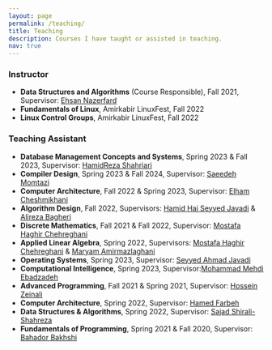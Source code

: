 ```yaml
---
layout: page
permalink: /teaching/
title: Teaching
description: Courses I have taught or assisted in teaching.
nav: true
---
```


### Instructor
- **Data Structures and Algorithms** (Course Responsible), Fall 2021, Supervisor: [Ehsan Nazerfard](https://aut.ac.ir/cv/2384/EHSAN-NAZERFARD?slc_lang=en&&cv=2384&mod=scv)
- **Fundamentals of Linux**, Amirkabir LinuxFest, Fall 2022
- **Linux Control Groups**, Amirkabir LinuxFest, Fall 2022

### Teaching Assistant
- **Database Management Concepts and Systems**, Spring 2023 & Fall 2023, Supervisor: [HamidReza Shahriari](https://aut.ac.ir/cv/2479/HamidReza-Shahriari?slc_lang=en&&cv=2479&mod=scv)
- **Compiler Design**, Spring 2023 & Fall 2024, Supervisor: [Saeedeh Momtazi](https://aut.ac.ir/cv/2345/SAEEDE-MOMTAZI)
- **Computer Architecture**, Fall 2022 & Spring 2023, Supervisor: [Elham Cheshmikhani](https://en.sbu.ac.ir/~e_cheshmikhani)
- **Algorithm Design**, Fall 2022, Supervisors: [Hamid Haj Seyyed Javadi](https://scholar.google.com/citations?user=E0pspwIAAAAJ&hl=en) & [Alireza Bagheri](https://aut.ac.ir/cv/2072/Alireza%20Bagheri)
- **Discrete Mathematics**, Fall 2021 & Fall 2022, Supervisor: [Mostafa Haghir Chehreghani](https://aut.ac.ir/cv/2350/Mostafa%20HaghirChehreghani)
- **Applied Linear Algebra**, Spring 2022, Supervisors: [Mostafa Haghir Chehreghani](https://aut.ac.ir/cv/2350/Mostafa%20HaghirChehreghani) & [Maryam Amirmazlaghani](https://aut.ac.ir/cv/2296/MARYAM%20AMIR%20MAZLAGHANI)
- **Operating Systems**, Spring 2023, Supervisor: [Seyyed Ahmad Javadi](https://aut.ac.ir/cv/21291/S.Ahmad%20Javadi)
- **Computational Intelligence**, Spring 2023, Supervisor:[Mohammad Mehdi Ebadzadeh](https://aut.ac.ir/cv/2130/Mohammad%20Mehdi%20Ebadzadeh)
- **Advanced Programming**, Fall 2021 & Spring 2021, Supervisor: [Hossein Zeinali](https://aut.ac.ir/cv/3031/Hossein%20Zeinali)
- **Computer Architecture**, Spring 2022, Supervisor: [Hamed Farbeh](https://aut.ac.ir/cv/2158/HAMED%20FARBEH)
- **Data Structures & Algorithms**, Spring 2022, Supervisor: [Sajad Shirali-Shahreza](https://sajad.shirali.ir/)
- **Fundamentals of Programming**, Spring 2021 & Fall 2020, Supervisor: [Bahador Bakhshi](https://de.linkedin.com/in/bahador-bakhshi)
